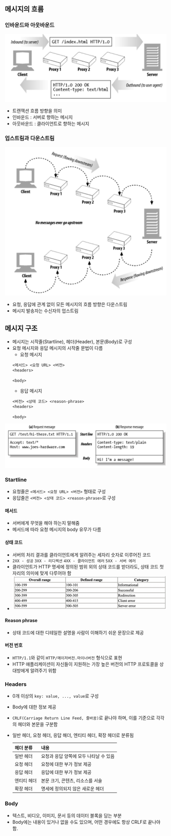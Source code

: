 ## 메시지의 흐름
### 인바운드와 아웃바운드
![inbound-outbound](/figures/inbound-outbound.png)
- 트랜잭션 흐름 방향을 의미
- 인바운드 : 서버로 향하는 메시지
- 아웃바운드 : 클라이언트로 향하는 메시지

### 업스트림과 다운스트림
![upstream-downstream](/figures/upstream-downstream.png)
- 요청, 응답에 관계 없이 모든 메시지의 흐름 방향은 다운스트림
- 메시지 발송자는 수신자의 업스트림

## 메시지 구조
- 메시지는 시작줄(Startline), 헤더(Header), 본문(Body)로 구성
- 요청 메시지와 응답 메시지의 시작줄 문법이 다름
    - 요청 메시지
    ```
    <메서드> <요청 URL> <버전> 
    <headers>
    
    <body>
    ```
    - 응답 메시지
    ```
    <버전> <상태 코드> <reason-phrase>
    <headers>
    
    <body>
    ```
![message](/figures/message.png)

### Startline
- 요청줄은 `<메서드> <요청 URL> <버전>` 형태로 구성
- 응답줄은 `<버전> <상태 코드> <reason-phrase>`로 구성

#### 메서드
- 서버에게 무엇을 해야 하는지 말해줌
- 메서드에 따라 요청 메시지의 body 유무가 다름

#### 상태 코드
- 서버의 처리 결과를 클라이언트에게 알려주는 세자리 숫자로 이루어진 코드
- `2XX - 성공` `3XX - 리디렉션` `4XX - 클라이언트 에러` `5XX - 서버 에러`
- 클라이언트가 HTTP 명세에 정의된 범위 외의 상태 코드를 받더라도, 상태 코드 첫자리의 의미에 맞게 다루어야 함
- ![http-status](/figures/http-status.png)

#### Reason phrase
- 상태 코드에 대한 디테일한 설명을 사람이 이해하기 쉬운 문장으로 제공

#### 버전 번호
- `HTTP/1.1`와 같이 `HTTP/메이저버전.마이너버전` 형식으로 표현
- HTTP 애플리케이션이 자신들이 지원하는 가장 높은 버전의 HTTP 프로토콜을 상대방에게 알려주기 위함

### Headers
- 0개 이상의 `key: value, ..., value`로 구성
- Body에 대한 정보 제공
- `CRLF(Carriage Return Line Feed, 줄바꿈)`로 끝나야 하며, 이를 기준으로 각각의 헤더와 본문을 구분함
- 일반 헤더, 요청 헤더, 응답 해더, 엔티티 헤더, 확장 헤더로 분류됨

    |헤더 분류|내용|
    |------|---|
    |일반 헤더|요청과 응답 양쪽에 모두 나타날 수 있음|
    |요청 헤더|요청에 대한 부가 정보 제공|
    |응답 헤더|응답에 대한 부가 정보 제공|
    |엔티티 헤더|본문 크기, 콘텐츠, 리소스를 서술|
    |확장 헤더|명세에 정의되지 않은 새로운 헤더|

### Body
- 텍스트, 비디오, 이미지, 문서 등의 데이터 블록을 담는 부분
- Body에는 내용이 있거나 없을 수도 있으며, 어떤 경우에도 항상 CRLF로 끝나야 함.


